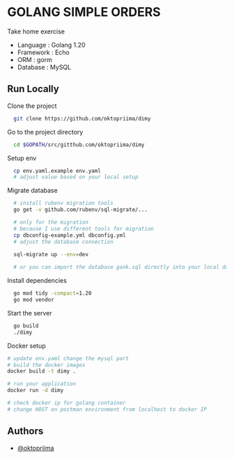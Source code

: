 
# GOLANG SIMPLE ORDERS

Take home exercise
- Language : Golang 1.20
- Framework : Echo
- ORM : gorm
- Database : MySQL

## Run Locally

Clone the project

```bash
  git clone https://github.com/oktopriima/dimy
```

Go to the project directory

```bash
  cd $GOPATH/src/gitthub.com/oktopriima/dimy
```

Setup env
```bash
  cp env.yaml.example env.yaml
  # adjust value based on your local setup
```

Migrate database
```bash
  # install rubenv migration tools
  go get -v github.com/rubenv/sql-migrate/... 

  # only for the migration
  # because I use different tools for migration
  cp dbconfig-example.yml dbconfig.yml
  # adjust the database connection

  sql-migrate up --env=dev
  
  # or you can import the database gank.sql directly into your local database
```

Install dependencies

```bash
  go mod tidy -compact=1.20
  go mod vendor
```

Start the server

```bash
  go build
  ./dimy
```

Docker setup
```bash
# update env.yaml change the mysql part
# build the docker images
docker build -t dimy .

# run your application
docker run -d dimy

# check docker ip for golang container
# change HOST on postman environment from localhost to docker IP
```

## Authors

- [@oktopriima](https://www.github.com/oktopriima)